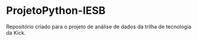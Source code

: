 # ProjetoPython-IESB
Repositório criado para o projeto de análise de dados da trilha de tecnologia da Kick.
